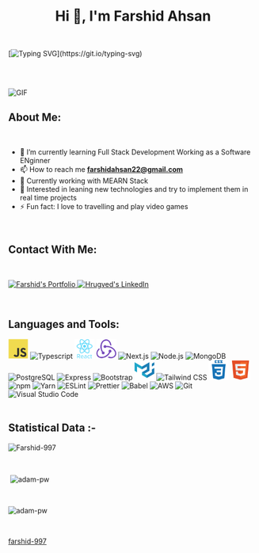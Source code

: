 <h1 align="center">Hi 👋, I'm Farshid Ahsan </h1>


<br>

[![Typing SVG](https://readme-typing-svg.herokuapp.com?font=Architects+Daughter&color=7AF77A&size=30&lines=Hey!+It's+Farshid;I'm+a+FullStack+Developer...)](https://git.io/typing-svg)


<br>



<br>

<p> <img  height="280rem" alt="GIF" src="https://media.tenor.com/GfSX-u7VGM4AAAAC/coding.gif" /></p>

<h2 align="left">About Me:</h3>

<br>

- 🌱 I’m currently learning Full Stack Development Working as a Software ENginner
- 📫 How to reach me **farshidahsan22@gmail.com**
- 🌱 Currently working with MEARN Stack 
- 👯 Interested in leaning  new technologies and try to implement them in real time projects
- ⚡ Fun fact: I love to travelling and play video games

<br>

<h2 align="left">Contact With Me:</h3>

 
 
<br>

<p align="left">

<p align="left">
 <a href="https://farshid-ahsan-personal-portfolio-website.netlify.app/">
 <img border="0" alt="Farshid's Portfolio" src="https://img.icons8.com/external-itim2101-lineal-color-itim2101/40/000000/external-resume-business-recruitment-itim2101-lineal-color-itim2101.png">
 </a>

 <a href="[https://www.linkedin.com/in/alamin20/](https://www.linkedin.com/in/farshid-ahsan-aab34015b/)">
 
 <img border="0" alt="Hrugved's LinkedIn" src="https://img.icons8.com/doodle/40/000000/linkedin--v2.png"/>
 </a>

 
</p>

<br>

<h2 align="left">Languages and Tools:</h3>

<div align="left">
  <img src="https://github.com/devicons/devicon/blob/master/icons/javascript/javascript-original.svg" title="JavaScript" alt="JavaScript" width="40" height="40"/>
 <img src="https://github.com/get-icon/geticon/raw/master/icons/typescript-icon.svg" alt="Typescript" width="40px" height="40px">
  <img src="https://github.com/devicons/devicon/blob/master/icons/react/react-original-wordmark.svg" title="React" alt="React" width="40" height="40"/>
   <img src="https://github.com/devicons/devicon/blob/master/icons/redux/redux-original.svg" title="Redux" alt="Redux " width="40" height="40"/>
 <img src="https://github.com/get-icon/geticon/raw/master/icons/nextjs-icon.svg" alt="Next.js" width="40px" height="40px">
 <img src="https://github.com/get-icon/geticon/raw/master/icons/nodejs-icon.svg" alt="Node.js" width="40px" height="40px">
  <img src="https://github.com/get-icon/geticon/raw/master/icons/mongodb-icon.svg" alt="MongoDB" width="40px" height="40px">
  <img src="https://github.com/get-icon/geticon/raw/master/icons/postgresql.svg" alt="PostgreSQL" width="40px" height="40px">

 <img src="https://github.com/get-icon/geticon/raw/master/icons/express.svg" alt="Express" width="40px" height="40px">
  <img src="https://github.com/get-icon/geticon/raw/master/icons/bootstrap.svg" alt="Bootstrap" width="40px" height="40px">
  <img src="https://github.com/devicons/devicon/blob/master/icons/materialui/materialui-original.svg" title="Material UI" alt="Material UI" width="40" height="40"/>

  <img src="https://github.com/get-icon/geticon/raw/master/icons/tailwindcss-icon.svg" alt="Tailwind CSS" width="40px" height="40px">
  <img src="https://github.com/devicons/devicon/blob/master/icons/css3/css3-plain-wordmark.svg"  title="CSS3" alt="CSS" width="40" height="40"/>
  <img src="https://github.com/devicons/devicon/blob/master/icons/html5/html5-original.svg" title="HTML5" alt="HTML" width="40" height="40"/>
 

<img src="https://github.com/get-icon/geticon/raw/master/icons/npm.svg" alt="npm" width="40px" height="40px">
<img src="https://github.com/get-icon/geticon/raw/master/icons/yarn.svg" alt="Yarn" width="40px" height="40px">
<img src="https://github.com/get-icon/geticon/raw/master/icons/eslint.svg" alt="ESLint" width="40px" height="40px">

  <img src="https://github.com/get-icon/geticon/raw/master/icons/prettier.svg" alt="Prettier" width="40px" height="40px">
<img src="https://github.com/get-icon/geticon/raw/master/icons/babel.svg" alt="Babel" width="40px" height="40px">
<img src="https://github.com/get-icon/geticon/raw/master/icons/aws.svg" alt="AWS" width="40px" height="40px">

<img src="https://github.com/get-icon/geticon/raw/master/icons/git-icon.svg" alt="Git" width="40px" height="40px">
  <img src="https://github.com/get-icon/geticon/raw/master/icons/visual-studio-code.svg" alt="Visual Studio Code" width="21px" height="21px">
 
</div>


      
    
<br>

<h2>Statistical Data :-</h3>
<p><img align="center"
    src="https://github-readme-stats.vercel.app/api/top-langs?username=Farshid-997&show_icons=true&locale=en&bg_color=0d1117&text_color=ffffff&layout=compact"
    alt="Farshid-997" 
    bg_color=#807070/></p>

<br>

<p>&nbsp;<img align="center" src="https://github-readme-stats.vercel.app/api?username=Farshid-997&show_icons=true&locale=en&bg_color=0d1117&text_color=ffffff&repo=convoychat"
    alt="adam-pw" /></p>

<br>

<p><img align="center" src="https://github-readme-streak-stats.herokuapp.com/?user=Farshid-997&theme=dark&background=0d1117&date_format=M%20j%5B%2C%20Y%5D" alt="adam-pw" /></p>
      
<p align="left"> <a href="https://twitter.com/" target="blank"><img
      src="https://img.shields.io/twitter/follow/?logo=twitter&style=for-the-badge" alt="" /></a> </p>

[farshid-997]([https://github.com/Adam-pw](https://github.com/Farshid-997)https://github.com/Farshid-997)
